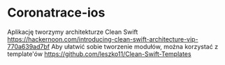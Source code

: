 #  Coronatrace-ios

Aplikację tworzymy architekturze Clean Swift https://hackernoon.com/introducing-clean-swift-architecture-vip-770a639ad7bf
Aby ułatwić sobie tworzenie modułów, można korzystać z template'ów https://github.com/leszko11/Clean-Swift-Templates
